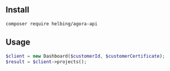 ## Install

```shell
composer require helbing/agora-api
```

## Usage

```php
$client = new Dashboard($customerId, $customerCertificate);
$result = $client->projects();
```
